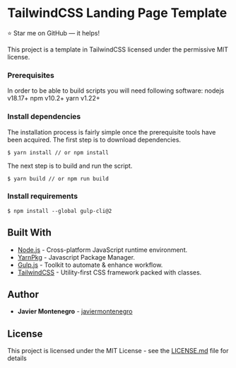 # TailwindCSS Landing Page Template
:star: Star me on GitHub — it helps!

This project is a template in TailwindCSS
licensed under the permissive MIT license.

### Prerequisites

In order to be able to build scripts you will need following software:
nodejs v18.17+ npm v10.2+ yarn v1.22+

### Install dependencies

The installation process is fairly simple once the prerequisite tools have
been acquired. The first step is to download dependencies.
```
$ yarn install // or npm install
```

The next step is to build and run the script.
```
$ yarn build // or npm run build
```

### Install requirements
```
$ npm install --global gulp-cli@2 
```

## Built With

* [Node.js](https://nodejs.org/) - Cross-platform JavaScript runtime environment.
* [YarnPkg](https://yarnpkg.com/) - Javascript Package Manager.
* [Gulp.js](https://gulpjs.com/) - Toolkit to automate & enhance workflow.
* [TailwindCSS](https://tailwindcss.com/) - Utility-first CSS framework packed with classes.

## Author

* **Javier Montenegro** - [javiermontenegro](https://javiermontenegro.github.io/)

## License

This project is licensed under the MIT License - see the [LICENSE.md](LICENSE.md) file for details
